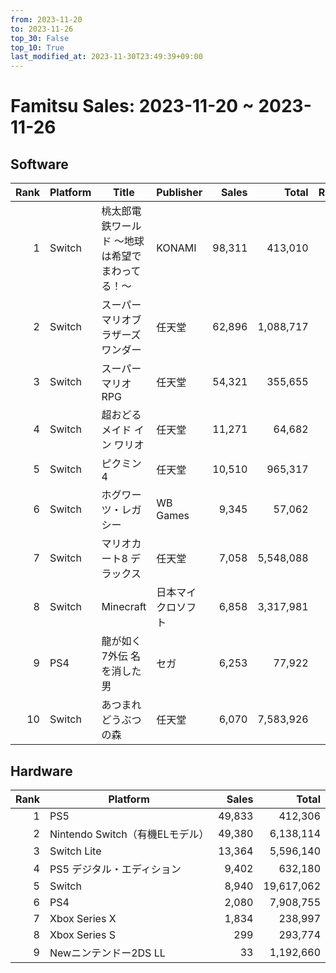 ```yaml
---
from: 2023-11-20
to: 2023-11-26
top_30: False
top_10: True
last_modified_at: 2023-11-30T23:49:39+09:00
---
```

# Famitsu Sales: 2023-11-20 ~ 2023-11-26
## Software
| Rank | Platform | Title | Publisher | Sales | Total | Rate | New |
| -: | -- | -- | -- | -: | -: | -: | -- |
| 1 | Switch | 桃太郎電鉄ワールド ～地球は希望でまわってる！～ | KONAMI | 98,311 | 413,010 |  |  |
| 2 | Switch | スーパーマリオブラザーズ ワンダー | 任天堂 | 62,896 | 1,088,717 |  |  |
| 3 | Switch | スーパーマリオRPG | 任天堂 | 54,321 | 355,655 |  |  |
| 4 | Switch | 超おどる メイド イン ワリオ | 任天堂 | 11,271 | 64,682 |  |  |
| 5 | Switch | ピクミン4 | 任天堂 | 10,510 | 965,317 |  |  |
| 6 | Switch | ホグワーツ・レガシー | WB Games | 9,345 | 57,062 |  |  |
| 7 | Switch | マリオカート8 デラックス | 任天堂 | 7,058 | 5,548,088 |  |  |
| 8 | Switch | Minecraft | 日本マイクロソフト | 6,858 | 3,317,981 |  |  |
| 9 | PS4 | 龍が如く7外伝 名を消した男 | セガ | 6,253 | 77,922 |  |  |
| 10 | Switch | あつまれ どうぶつの森 | 任天堂 | 6,070 | 7,583,926 |  |  |

## Hardware
| Rank | Platform | Sales | Total |
| -: | -- | -: | -: |
| 1 | PS5 | 49,833 | 412,306 |
| 2 | Nintendo Switch（有機ELモデル） | 49,380 | 6,138,114 |
| 3 | Switch Lite | 13,364 | 5,596,140 |
| 4 | PS5 デジタル・エディション | 9,402 | 632,180 |
| 5 | Switch | 8,940 | 19,617,062 |
| 6 | PS4 | 2,080 | 7,908,755 |
| 7 | Xbox Series X | 1,834 | 238,997 |
| 8 | Xbox Series S | 299 | 293,774 |
| 9 | Newニンテンドー2DS LL | 33 | 1,192,660 |